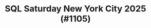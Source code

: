 ---
layout: event
title: "SQL Saturday New York City 2025 (#1105)"
subtitle: ""
tags: ["New York City", "New York", "USA", "physical", "2025", "North America"]
thumb: /assets/img/logos/Just_icon_Color_small.png
comments: false
data: SQLSat1105
testevent: 1
---